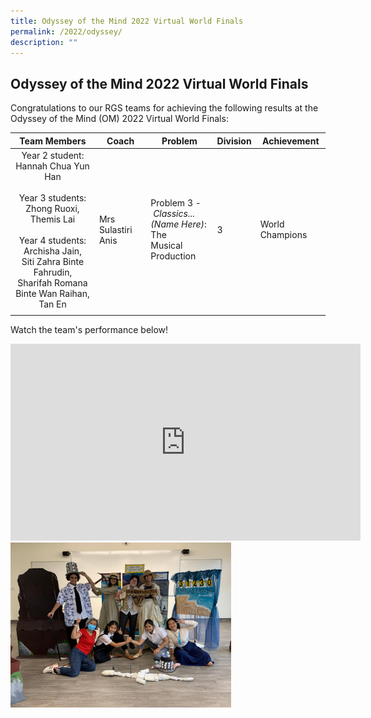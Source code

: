 ```yaml
---
title: Odyssey of the Mind 2022 Virtual World Finals
permalink: /2022/odyssey/
description: ""
---
```

## Odyssey of the Mind 2022 Virtual World Finals

Congratulations to our RGS teams for achieving the following results at the Odyssey of the Mind (OM) 2022 Virtual World Finals:

| Team Members  | Coach  | Problem  | Division  | Achievement  |
|:-:|---|---|---|---|
| Year 2 student:  <br>Hannah Chua Yun Han<br><br>Year 3 students:  <br>Zhong Ruoxi,  <br>Themis Lai<br><br>Year 4 students:  <br>Archisha Jain,  <br>Siti Zahra Binte Fahrudin,  <br>Sharifah Romana Binte Wan Raihan,  Tan En  | Mrs Sulastiri Anis  | Problem 3 - _Classics...<br> (Name Here)_: The<br> Musical Production  | 3  | World Champions  |
|   |   |   |   |   |

Watch the team's performance below!

<iframe width="560" height="315" src="https://www.youtube.com/embed/DQRsYD3szEo" title="Winning Performance by RGS Team for P3D3 Odyssey of the Mind Virtual World Finals 2022" frameborder="0" allow="accelerometer; autoplay; clipboard-write; encrypted-media; gyroscope; picture-in-picture; web-share" allowfullscreen></iframe>

<img src="/images/Raffles Girls School Sec_31230_P3D3_Team  Picture.jpeg" align=left style="width:70%">

